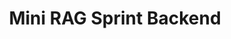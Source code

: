 ---
title: Mini RAG Sprint Backend
emoji: 🏢
colorFrom: red
colorTo: indigo
sdk: docker
app_port: 7860
---
